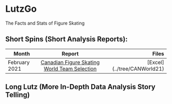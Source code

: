 # LutzGo
The Facts and Stats of Figure Skating 

## Short Spins (Short Analysis Reports):
| Month        | Report           | Files  |
| ------------- |:-------------:| -----:|
| February 2021 | [Canadian Figure Skating World Team Selection](../master/Short%20Spins%20%231.pdf) | [Excel] (../tree/CANWorld21)  |


## Long Lutz (More In-Depth Data Analysis Story Telling) 
